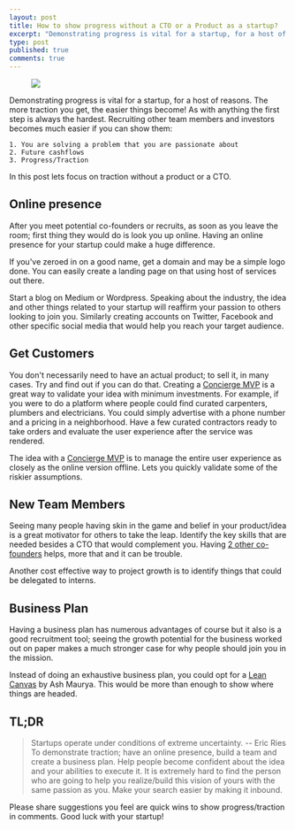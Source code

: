 ```yaml
---
layout: post
title: How to show progress without a CTO or a Product as a startup?
excerpt: "Demonstrating progress is vital for a startup, for a host of reasons. The more traction you get, the easier things become!"
type: post
published: true
comments: true
---
```


<figure>
	<img src="https://pixabay.com/static/uploads/photo/2012/02/28/10/20/achievement-18134_960_720.jpg">
</figure>

Demonstrating progress is vital for a startup, for a host of reasons. The more traction you get, the easier things become! 
As with anything the first step is always the hardest. Recruiting other team members and investors becomes much easier if you can show
them:

    1. You are solving a problem that you are passionate about
    2. Future cashflows
    3. Progress/Traction

In this post lets focus on traction without a product or a CTO.

## Online presence

After you meet potential co-founders or recruits, as soon as you leave the room; first thing they would do is look you up online. 
Having an online presence for your startup could make a huge difference.

If you've zeroed in on a good name, get a domain and may be a simple logo done. You can easily create a landing page on 
that using host of services out there. 

Start a blog on Medium or Wordpress. Speaking about the industry, the idea and other things related to your startup will
reaffirm your passion to others looking to join you. Similarly creating accounts on Twitter, Facebook and other specific
social media that would help you reach your target audience.

## Get Customers
You don't necessarily need to have an actual product; to sell it, in many cases. Try and find out if you can do that. Creating 
a <a href="" title="Concierge MVP" target="_blank">Concierge MVP</a> is a great way to validate your idea with minimum investments. For 
example, if you were to do a platform where people could find curated carpenters, plumbers and electricians. You could simply 
advertise with a phone number and a pricing in a neighborhood. Have a few curated contractors ready to take orders 
and evaluate the user experience after the service was rendered. 

The idea with a <a href="" title="Concierge MVP" target="_blank">Concierge MVP</a> is to manage the entire user experience as closely as the online 
version offline. Lets you quickly validate some of the riskier assumptions.

## New Team Members
Seeing many people having skin in the game and belief in your product/idea is a great motivator for others to take the
leap. Identify the key skills that are needed besides a CTO that would complement you. Having [2 other co-founders](http://onstartups.com/tabid/3339/bid/1242/What-s-The-Optimal-Number-Of-Co-Founders-For-A-Startup-2-09.aspx)
 helps, more that and it can be trouble.
 
Another cost effective way to project growth is to identify things that could be delegated to interns.

## Business Plan
Having a business plan has numerous advantages of course but it also is a good recruitment tool; seeing the growth potential
for the business worked out on paper makes a much stronger case for why people should join you in the mission.

Instead of doing an exhaustive business plan, you could opt for a <a href="https://www.linkedin.com/pulse/why-lean-canvas-vs-business-model-ash-maurya" title="Lean Canvas">
Lean Canvas</a> by Ash Maurya. This would be more than enough to show where things are headed.

## TL;DR

> Startups operate under conditions of extreme uncertainty. -- Eric Ries <br>
>    To demonstrate traction; have an online presence, build a team and create a business plan. Help people become confident 
>    about the idea and your abilities to execute it. It is extremely hard to find the person who are going to help you 
>    realize/build this vision of yours with the same passion as you. Make your search easier by making it inbound.


Please share suggestions you feel are quick wins to show progress/traction in comments. Good luck with your startup!

